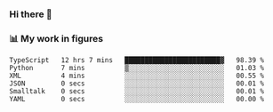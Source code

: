 ### Hi there 👋

### 📊 My work in figures

<!--START_SECTION:waka-->

```text
TypeScript   12 hrs 7 mins   ████████████████████████▓   98.39 %
Python       7 mins          ▒░░░░░░░░░░░░░░░░░░░░░░░░   01.03 %
XML          4 mins          ░░░░░░░░░░░░░░░░░░░░░░░░░   00.55 %
JSON         0 secs          ░░░░░░░░░░░░░░░░░░░░░░░░░   00.01 %
Smalltalk    0 secs          ░░░░░░░░░░░░░░░░░░░░░░░░░   00.01 %
YAML         0 secs          ░░░░░░░░░░░░░░░░░░░░░░░░░   00.00 %
```

<!--END_SECTION:waka-->
